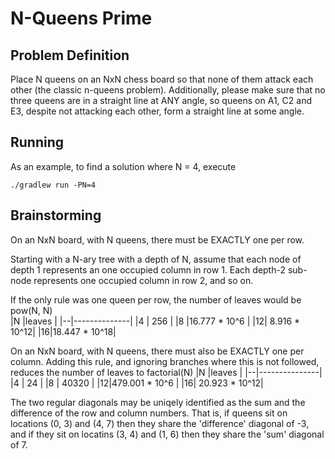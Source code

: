 # N-Queens Prime
  
## Problem Definition

Place N queens on an NxN chess board so that none of them attack each other
(the classic n-queens problem). Additionally, please make sure that no three
queens are in a straight line at ANY angle, so queens on A1, C2 and E3, despite
not attacking each other, form a straight line at some angle.

## Running

As an example, to find a solution where N = 4, execute

```
./gradlew run -PN=4
```

## Brainstorming

On an NxN board, with N queens, there must be EXACTLY one per row.

Starting with a N-ary tree with a depth of N, assume that each node of depth 1
represents an one occupied column in row 1.  Each depth-2 sub-node represents
one occupied column in row 2, and so on.

If the only rule was one queen per row, the number of leaves would be pow(N, N)  
|N |leaves        |
|--|--------------|
|4 |   256        |
|8 |16.777 * 10^6 |
|12| 8.916 * 10^12|
|16|18.447 * 10^18|

On an NxN board, with N queens, there must also be EXACTLY one per column.
Adding this rule, and ignoring branches where this is not followed, reduces
the number of leaves to factorial(N)
|N |leaves         |
|--|---------------|
|4 |     24        |
|8 |  40320        |
|12|479.001 * 10^6 |
|16| 20.923 * 10^12|

The two regular diagonals may be uniqely identified as the sum and the
difference of the row and column numbers.  That is, if queens sit on locations
(0, 3) and (4, 7) then they share the 'difference' diagonal of -3, and if they
sit on locatins (3, 4) and (1, 6) then they share the 'sum' diagonal of 7.
